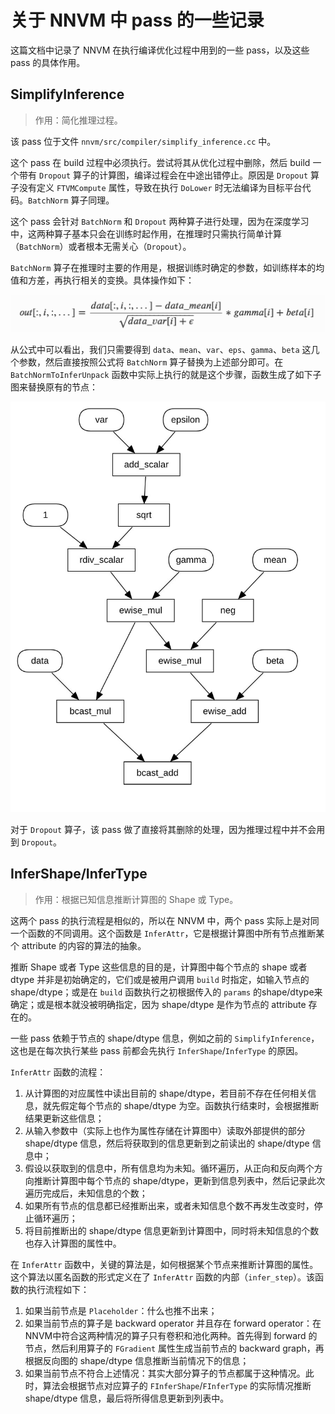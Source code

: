 # 关于 NNVM 中 pass 的一些记录

这篇文档中记录了 NNVM 在执行编译优化过程中用到的一些 pass，以及这些 pass 的具体作用。

## SimplifyInference

> 作用：简化推理过程。

该 pass 位于文件 `nnvm/src/compiler/simplify_inference.cc` 中。

这个 pass 在 build 过程中必须执行。尝试将其从优化过程中删除，然后 build 一个带有 `Dropout` 算子的计算图，编译过程会在中途出错停止。原因是 `Dropout` 算子没有定义 `FTVMCompute` 属性，导致在执行 `DoLower` 时无法编译为目标平台代码。`BatchNorm` 算子同理。

这个 pass 会针对 `BatchNorm` 和 `Dropout` 两种算子进行处理，因为在深度学习中，这两种算子基本只会在训练时起作用，在推理时只需执行简单计算（`BatchNorm`）或者根本无需关心（`Dropout`）。

`BatchNorm` 算子在推理时主要的作用是，根据训练时确定的参数，如训练样本的均值和方差，再执行相关的变换。具体操作如下：

![BatchNorm 公式](bn-form.png)

从公式中可以看出，我们只需要得到 `data`、`mean`、`var`、`eps`、`gamma`、`beta` 这几个参数，然后直接按照公式将 `BatchNorm` 算子替换为上述部分即可。在 `BatchNormToInferUnpack` 函数中实际上执行的就是这个步骤，函数生成了如下子图来替换原有的节点：

![BatchNorm 子图](bn-graph.jpg)

对于 `Dropout` 算子，该 pass 做了直接将其删除的处理，因为推理过程中并不会用到 `Dropout`。


## InferShape/InferType

> 作用：根据已知信息推断计算图的 Shape 或 Type。

这两个 pass 的执行流程是相似的，所以在 NNVM 中，两个 pass 实际上是对同一个函数的不同调用。这个函数是 `InferAttr`，它是根据计算图中所有节点推断某个 attribute 的内容的算法的抽象。

推断 Shape 或者 Type 这些信息的目的是，计算图中每个节点的 shape 或者 dtype 并非是初始确定的，它们或是被用户调用 `build` 时指定，如输入节点的 shape/dtype；或是在 `build` 函数执行之初根据传入的 `params` 的shape/dtype来确定；或是根本就没被明确指定，因为 shape/dtype 是作为节点的 attribute 存在的。

一些 pass 依赖于节点的 shape/dtype 信息，例如之前的 `SimplifyInference`，这也是在每次执行某些 pass 前都会先执行 `InferShape`/`InferType` 的原因。

`InferAttr` 函数的流程：
1. 从计算图的对应属性中读出目前的 shape/dtype，若目前不存在任何相关信息，就先假定每个节点的 shape/dtype 为空。函数执行结束时，会根据推断结果更新这些信息；
2. 从输入参数中（实际上也作为属性存储在计算图中）读取外部提供的部分 shape/dtype 信息，然后将获取到的信息更新到之前读出的 shape/dtype 信息中；
3. 假设以获取到的信息中，所有信息均为未知。循环遍历，从正向和反向两个方向推断计算图中每个节点的 shape/dtype，更新到信息列表中，然后记录此次遍历完成后，未知信息的个数；
4. 如果所有节点的信息都已经推断出来，或者未知信息个数不再发生改变时，停止循环遍历；
5. 将目前推断出的 shape/dtype 信息更新到计算图中，同时将未知信息的个数也存入计算图的属性中。

在 `InferAttr` 函数中，关键的算法是，如何根据某个节点来推断计算图的属性。这个算法以匿名函数的形式定义在了 `InferAttr` 函数的内部（`infer_step`）。该函数的执行流程如下：
1. 如果当前节点是 `Placeholder`：什么也推不出来；
2. 如果当前节点的算子是 backward operator 并且存在 forward operator：在NNVM中符合这两种情况的算子只有卷积和池化两种。首先得到 forward 的节点，然后利用算子的 `FGradient` 属性生成当前节点的 backward graph，再根据反向图的 shape/dtype 信息推断当前情况下的信息；
3. 如果当前节点不符合上述情况：其实大部分算子的节点都属于这种情况。此时，算法会根据节点对应算子的 `FInferShape`/`FInferType` 的实际情况推断 shape/dtype 信息，最后将所得信息更新到列表中。
